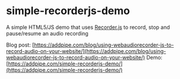 # simple-recorderjs-demo
A simple HTML5/JS demo that uses [Recorder.js](https://github.com/mattdiamond/Recorderjs) to record, stop and pause/resume an audio recording

Blog post: [https://addpipe.com/blog/using-webaudiorecorder-js-to-record-audio-on-your-website/](https://addpipe.com/blog/using-webaudiorecorder-js-to-record-audio-on-your-website/)
Demo: [https://addpipe.com/simple-recorderjs-demo/](https://addpipe.com/simple-recorderjs-demo/)